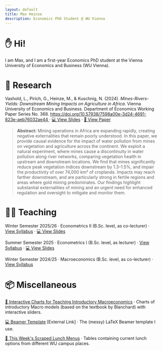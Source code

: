 ```yaml
---
layout: default
title: Max Heinze
description: Economics PhD Student @ WU Vienna
---
```


# ✋ Hi!

I am Max, and I am a first-year Economics PhD student at the Vienna University of Economics and Business (WU Vienna). 

# 📝 Research

Vashold, L., Pirich, G., Heinze, M., & Kuschnig, N. (2024). _Mines-Rivers-Yields: Downstream Mining Impacts on Agriculture in Africa._ Vienna University of Economics and Business. Department of Economics Working Paper Series No. 368. [https://doi.org/10.57938/7598a00e-3d24-4691-823e-aeb76032ae44
](https://doi.org/10.57938/7598a00e-3d24-4691-823e-aeb76032ae44) · [💻 View Slides](assets/mines_basins_conference_iaae.pdf) · [📝 View Paper](assets/minesbasins.pdf)

> **Abstract:** Mining operations in Africa are expanding rapidly, creating negative externalities that remain poorly understood. In this paper, we provide causal evidence for the impact of water pollution from mines on vegetation and agriculture across the continent. We exploit a natural experiment, where mines cause a discontinuity in water pollution along river networks, comparing vegetation health in upstream and downstream locations. We find that mines significantly reduce peak vegetation indices downstream by 1.3–1.5%, and impair the productivity of over 74,000 km² of croplands. Impacts may reach farther downstream, and are particularly strong in fertile regions and areas where gold mining predominates. Our findings highlight substantial externalities of mining and an urgent need for enhanced regulation and oversight to mitigate and monitor them.

# 👨‍🏫 Teaching

Winter Semester 2025/26 · Econometrics II (B.Sc. level, as co-lecturer) · [View Syllabus](https://vvz.wu.ac.at/cgi-bin/vvz.pl?S=25W;JOIN=AND;T=;LV=3;L2=S;C=S;L3=S;I=;L=heinze;U=H;LANG=EN) · [💻 View Slides](econometrics-ii.md)

Summer Semester 2025 · Econometrics I (B.Sc. level, as lecturer) · [View Syllabus](https://vvz.wu.ac.at/cgi-bin/vvz.pl?S=25S;JOIN=AND;T=;LV=3;L2=S;C=S;L3=S;I=6250;L=;U=H;LANG=EN) · [💻 View Slides](econometrics-i.md)

Winter Semester 2024/25 · Macroeconomics (B.Sc. level, as co-lecturer) · [View Syllabus](https://vvz.wu.ac.at/cgi-bin/vvz.pl?C=L;I=2398;LV=3;L2=S;L3=S;U=H;S=24W;LANG=EN)



# 📦 Miscellaneous

[📐 Interactive Charts for Teaching Introductory Macroeconomics](interactivemacro.md) · Charts of introductory Macro models (based on the textbook by Blanchard) with interactive sliders.

[💻 Beamer Template](https://www.overleaf.com/read/yzktsvtbpbwt#235b84) [External Link] · The (messy) LaTeX Beamer template I use.

[🥗 This Week's Scraped Lunch Menus](menu.md) · Tables containing current lunch options from different WU campus places. 
